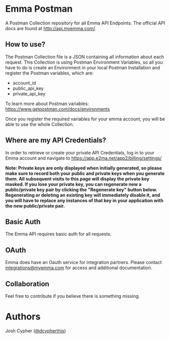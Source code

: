 # Emma Postman

A Postman Collection repository for all Emma API Endpoints. The official API docs are found at http://api.myemma.com/.

## How to use?

The Postman Collection file is a JSON containing all information about each request.
This Collection is using Postman Environment Variables, so all you have to do is create an Environment in your local Postman Installation and register the Postman variables, which are:

- account_id
- public_api_key
- private_api_key

To learn more about Postman variables: https://www.getpostman.com/docs/environments

Once you register the required variables for your emma account, you will be able to use the whole Collection.

## Where are my API Credentials?

In order to retrieve or create your private API Credentials, log in to your Emma account and navigate to https://app.e2ma.net/app2/billing/settings/

**Note: Private keys are only displayed when initially generated, so please make sure to record both your public and private keys when you generate them. All subsequent visits to this page will display the private key masked. If you lose your private key, you can regenerate new a public/private key pair by clicking the "Regenerate key" button below. Regenerating or deleting an existing key will immediately disable it, and you will have to replace any instances of that key in your application with the new public/private pair.**

## Basic Auth

The Emma API requires basic auth for all requests. 

## OAuth

Emma does have an Oauth service for integration partners. Please contact integrations@myemma.com for access and additional documentation. 

## Collaboration

Feel free to contribute if you believe there is something missing.

# Authors

Josh Cypher ([@dcypherthis](https://github.com/dcypherthis))
